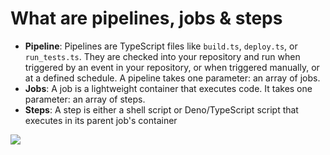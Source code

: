 # What are pipelines, jobs & steps

- **Pipeline**: Pipelines are TypeScript files like `build.ts`, `deploy.ts`, or `run_tests.ts`. They are checked into your repository and run when triggered by an event in your repository, or when triggered manually, or at a defined schedule. A pipeline takes one parameter: an array of jobs.
- **Jobs**: A job is a lightweight container that executes code. It takes one parameter: an array of steps.
- **Steps**: A step is either a shell script or Deno/TypeScript script that executes in its parent job's container

<img src="/pipelines-jobs-steps.png" />
